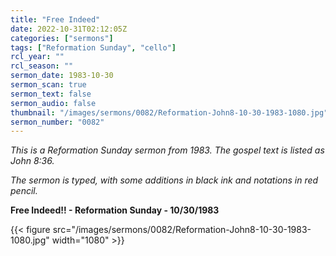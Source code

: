 ```yaml
---
title: "Free Indeed"
date: 2022-10-31T02:12:05Z
categories: ["sermons"]
tags: ["Reformation Sunday", "cello"]
rcl_year: ""
rcl_season: ""
sermon_date: 1983-10-30
sermon_scan: true
sermon_text: false
sermon_audio: false
thumbnail: "/images/sermons/0082/Reformation-John8-10-30-1983-1080.jpg"
sermon_number: "0082"
---
```


_This is a Reformation Sunday sermon from 1983.  The gospel text is listed as John 8:36._

<!--more-->

_The sermon is typed, with some additions in black ink and notations in red pencil._

**Free Indeed!! - Reformation Sunday - 10/30/1983**

{{< figure src="/images/sermons/0082/Reformation-John8-10-30-1983-1080.jpg" width="1080" >}}
